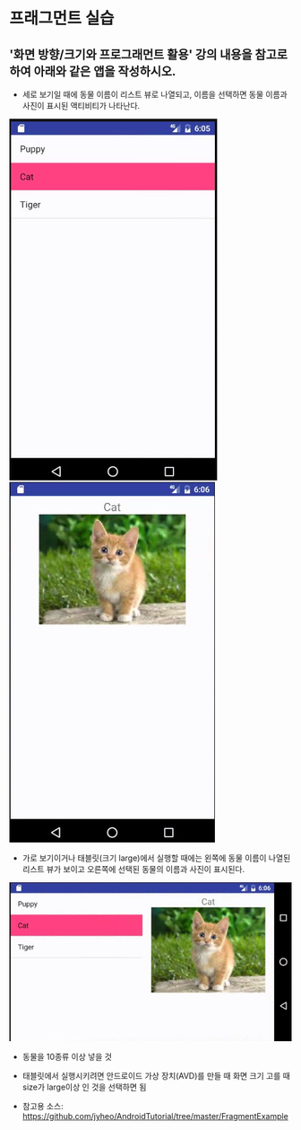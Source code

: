 # 프래그먼트 실습

## '화면 방향/크기와 프로그래먼트 활용' 강의 내용을 참고로 하여 아래와 같은 앱을 작성하시오.
* 세로 보기일 때에 동물 이름이 리스트 뷰로 나열되고, 이름을 선택하면 동물 이름과 사진이 표시된 액티비티가 나타난다.

![](images/fragment-lab1.png)
![](images/fragment-lab2.png)

* 가로 보기이거나 태블릿(크기 large)에서 실행할 때에는 왼쪽에 동물 이름이 나열된 리스트 뷰가 보이고 오른쪽에 선택된 동물의 이름과 사진이 표시된다.

![](images/fragment-lab3.png)

* 동물을 10종류 이상 넣을 것

* 태블릿에서 실행시키려면 안드로이드 가상 장치(AVD)를 만들 때 화면 크기 고를 때 size가 large이상 인 것을 선택하면 됨

* 참고용 소스: https://github.com/jyheo/AndroidTutorial/tree/master/FragmentExample

